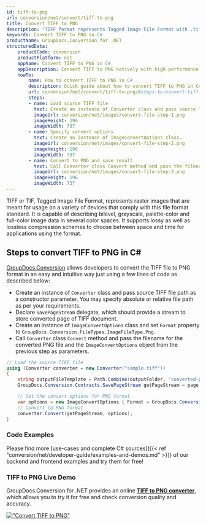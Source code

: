 ```yaml
---
id: tiff-to-png
url: conversion/net/convert/tiff-to-png
title: Convert TIFF to PNG
description: "TIFF format represents Tagged Image File Format with .tiff extension. Learn how to convert TIFF to PNG file programmatically in C# language using GroupDocs.Conversion for .NET library."
keywords: Convert TIFF to PNG in C#
productName: GroupDocs.Conversion for .NET
structuredData:
    productCode: conversion
    productPlatform: net
    appName: Convert TIFF to PNG in C#
    appDescription: Convert TIFF to PNG natively with high performance using C# language and server side GroupDocs.Conversion for .NET APIs, without the use of any software like Microsoft or Open Office.
    howTo:
        name: How to convert TIFF to PNG in C# 
        description: Quick guide about how to convert TIFF to PNG in C# with high performance and accuracy.
        url: conversion/net/convert/tiff-to-png/#steps-to-convert-tiff-to-png-in-c
        steps:
        - name: Load source TIFF file 
          text: Create an instance of Converter class and pass source TIFF file path as a constructor parameter. You may specify absolute or relative file path as per your requirements. 
          imageUrl: conversion/net/images/convert-file-step-1.png
          imageHeight: 196
          imageWidth: 737
        - name: Specify convert options 
          text: Create an instance of ImageConvertOptions class.
          imageUrl: conversion/net/images/convert-file-step-2.png
          imageHeight: 196
          imageWidth: 737
        - name: Convert to PNG and save result 
          text: Call Converter class Convert method and pass the filename for the converted HTML file and the ImageConvertOptions object from the previous step as parameters.
          imageUrl: conversion/net/images/convert-file-step-3.png
          imageHeight: 196
          imageWidth: 737
---
```


TIFF or TIF, Tagged Image File Format, represents raster images that are meant for usage on a variety of devices that comply with this file format standard. It is capable of describing bilevel, grayscale, palette-color and full-color image data in several color spaces. It supports lossy as well as lossless compression schemes to choose between space and time for applications using the format.

## Steps to convert TIFF to PNG in C#

[GroupDocs.Conversion](https://products.groupdocs.com/conversion/net) allows developers to convert the TIFF file to PNG format in an easy and intuitive way just using a few lines of code as described below:

* Create an instance of `Converter` class and pass source TIFF file path as a constructor parameter. You may specify absolute or relative file path as per your requirements. 
* Declare `SavePageStream` delegate, which should provide a stream to store converted page of TIFF document.
* Create an instance of `ImageConvertOptions` class and set `Format` property to `GroupDocs.Conversion.FileTypes.ImageFileType.Png`.
* Call `Converter` class `Convert` method and pass the filename for the converted PNG file and the `ImageConvertOptions` object from the previous step as parameters.

```csharp
// Load the source TIFF file
using (Converter converter = new Converter("sample.tiff"))
{
    string outputFileTemplate = Path.Combine(outputFolder, "converted-page-{0}.png");
    GroupDocs.Conversion.Contracts.SavePageStream getPageStream = page => new FileStream(string.Format(outputFileTemplate, page), FileMode.Create);

    // Set the convert options for PNG format
    var options = new ImageConvertOptions { Format = GroupDocs.Conversion.FileTypes.ImageFileType.Png };   
    // Convert to PNG format
    converter.Convert(getPageStream, options);
}
```

### Code Examples

Please find more [use-cases and complete C# sources]({{< ref "conversion/net/developer-guide/examples-and-demos.md" >}}) of our backend and frontend examples and try them for free!

### TIFF to PNG Live Demo

GroupDocs.Conversion for .NET provides an online [**TIFF to PNG converter**](https://products.groupdocs.app/conversion/tiff-to-png), which allows you to try it for free and check conversion quality and accuracy.

[!["Convert TIFF to PNG"](conversion/net/images/convert-to-png/convert-tiff-to-png.png)](https://products.groupdocs.app/conversion/tiff-to-png)